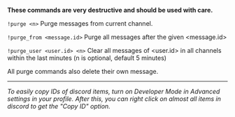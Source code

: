 
__These commands are very destructive and should be used with care.__

`!purge <n>`
    Purge <n> messages from current channel.

`!purge_from <message.id>`
    Purge all messages after the given <message.id>

`!purge_user <user.id> <n>`
    Clear all messages of <user.id> in all channels within the last <n> minutes (n is optional, default 5 minutes)

All purge commands also delete their own message.

---

*To easily copy IDs of discord items, turn on Developer Mode in Advanced settings in your profile. After this, you can right click on almost all items in discord to get the "Copy ID" option.* 